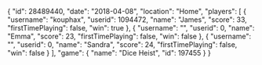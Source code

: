 {
  "id": 28489440,
  "date": "2018-04-08",
  "location": "Home",
  "players": [
    {
      "username": "kouphax",
      "userid": 1094472,
      "name": "James",
      "score": 33,
      "firstTimePlaying": false,
      "win": true
    },
    {
      "username": "",
      "userid": 0,
      "name": "Emma",
      "score": 23,
      "firstTimePlaying": false,
      "win": false
    },
    {
      "username": "",
      "userid": 0,
      "name": "Sandra",
      "score": 24,
      "firstTimePlaying": false,
      "win": false
    }
  ],
  "game": {
    "name": "Dice Heist",
    "id": 197455
  }
}
